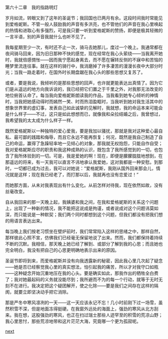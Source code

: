 
第六十二章　我的指路明灯

岁月如流，转眼又到了这年的圣诞节；我回国也已两月有余。这段时间我时常能见到爱格妮斯。不管一般人鼓励我的声音有多洪亮，也不管他们的声音在我心里唤起的热情和进取心有多强烈，可是我只要一听到爱格妮斯的赞扬，即便是极其轻微的一言半语，别的声音我就什么也听不见了。

我每星期至少一次，有时还不止一次，骑马去她那儿，度过一个晚上。我通常都在夜间骑马回来，因为旧日那种不快的感觉，现在经常在我心头萦绕——当我离开她时，我就倍感惆怅——因而我宁愿起身离去，而不愿在辗转反侧的不寐中和苦恼的睡梦里流连往事。就在这样的骑行中，我消磨掉了许多凄苦的漫漫长夜中大部分时光；当我一路走着时，在国外时长期盘踞在我心头的那些思想又复苏了。

或者，要是我说，我倾听的是那些思想的回声，也许就更能表达出真情了。因为它们是从遥远的地方向我诉说的，我已经把它们置之于千里之外，对我那无法改变的地位俯首认命了。每当我向爱格妮斯朗读我的作品，当我看到她专心倾听的神情时，当我把她感动得时而嫣然一笑、时而热泪盈眶时，当我听到她对我生活其中的想象世界里的虚幻事，发表自己如此诚挚的见解时，我就想，我的命运本来可能会是什么样子——不过，这只是如此想想而已，就像我和朵拉结婚之后，我曾想过，我希望我的太太成为什么样子一样。

既然爱格妮斯以一种独特的爱心爱我，要是我加以骚扰，那就是我对这种爱心最自私、最可鄙的践踏和侮辱，而且它永远不能再恢复；何况，既然是我自己制造了自己的命运，赢得了急躁轻率地一见倾心的对象，那我就无权抱怨，只能自作自受；我对爱格妮斯应尽的职责和我这种成熟的认识，既包含了我所感觉到的一切，也包含了我所体验到的一切。可是，我是爱她的啊！现在，即便是朦朦胧胧地想到，在那遥远的将来，有一天我可以直言不讳地承认我爱她，这对我都是一种安慰。到那时，一切都已成为过去，我可以对她说：“爱格妮斯，我刚从国外回来那会儿，情况就是这样；现在我已经老了，而打那以后，我就再也没有恋爱过！”

而她那方面，从未对我表现出有什么变化。从前怎样对待我，现在依然如故，没有丝毫改变。

自从我回来的那一天晚上起，我姨婆和我之间，在我和爱格妮斯的关系这个问题上，出现了一种新的情况，我不能把这说成是拘谨，或者说成对这个问题讳莫如深，而只能说是一种默契；我们两个同时都想到这个问题，但我们都没有把我们想的用语言表达出来。

每当晚上我们按老习惯坐在壁炉前时，我们常常陷入这样的思绪之中，那样自然，那样彼此心照不宣，仿佛我们已经毫无保留地说了出来。然而，我们都保持着持续不断的沉默。我相信，那天晚上她已经了解到、或部分了解到我的心思；而且她也完全明白，我没有把自己的心思更明确地表示出来的原因。

圣诞节即将到来，而爱格妮斯并没有向我透露新的秘密，因此我心里几次起了疑念——她是否已经察觉我心里的真实想法，怕引起我的痛苦，所以才对我守口如瓶——这种疑念开始沉重地压在我的心头。要是确实如此，那我作出的牺牲全白费了；我对她最起码的义务就没能尽到；我所避而不为的每一个行动，就等于无时无刻不在进行。我决定把这个疑团解开，使之化除——要是我们之间存在这样的隔阂，就要立即坚决动手把它消除。

那是严冬中寒风凛冽的一天——这一天应该永记不忘！几小时前刚下过一场雪，虽然积雪不深，但是地面冻得挺硬。在我窗外远处的海面上，强劲的寒风从北方刮来。我在想，这股强劲的寒风，也正在扫过瑞士那些人迹罕至的积雪的荒凉山野；我心里思忖，那些荒凉地带和这片茫茫大海，究竟哪一个更为孤寂呢。

[next](page760)